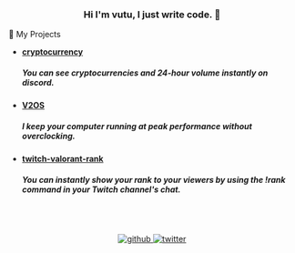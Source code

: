### <div align="center">Hi I'm vutu, I just write code. 🎴</div>  
  

👾 My Projects  
  

- **[cryptocurrency](https://github.com/vutuofficial/cryptocurrency)**<BR><H5>You can see cryptocurrencies and 24-hour volume instantly on discord.  
  

- **[V2OS](https://github.com/vutuofficial/V2OS)**<BR><H5> I keep your computer running at peak performance without overclocking.  
  

- **[twitch-valorant-rank](https://github.com/vutuofficial/twitch-valorant-rank)**<BR><H5>You can instantly show your rank to your viewers by using the !rank command in your Twitch channel's chat.  
  

<br/>

##

<div align="center">
  
<a href="https://discord.gg/users/333697573980340225" target="_blank">
<img src=https://img.shields.io/badge/Discord-%235865F2.svg?style=for-the-badge&logo=discord&logoColor=white alt=github style="margin-bottom: 5px;" />
</a>
<a href="https://twitter.com/realvutu" target="_blank">
<img src=https://img.shields.io/badge/twitter-%2300acee.svg?&style=for-the-badge&logo=twitter&logoColor=white alt=twitter style="margin-bottom: 5px;" />
</a>  
</div> 
